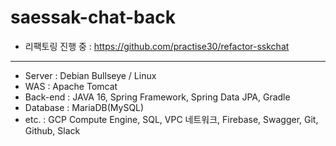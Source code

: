 # saessak-chat-back


- 리팩토링 진행 중  :  https://github.com/practise30/refactor-sskchat

---

- Server  :  Debian Bullseye / Linux
- WAS  :  Apache Tomcat
- Back-end  :  JAVA 16, Spring Framework, Spring Data JPA, Gradle
- Database  :  MariaDB(MySQL)
- etc.  :  GCP Compute Engine, SQL, VPC 네트워크, Firebase, Swagger, Git, Github, Slack


